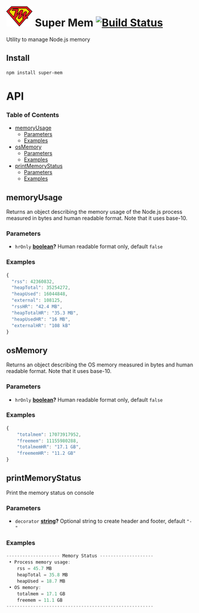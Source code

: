 # ![super-mem](docs/super-mem.png) Super Mem [![Build Status](https://travis-ci.org/deltavi/super-mem.svg?branch=master)](https://travis-ci.org/deltavi/super-mem)

Utility to manage Node.js memory

## Install

    npm install super-mem

# API

<!-- Generated by documentation.js. Update this documentation by updating the source code. -->

### Table of Contents

-   [memoryUsage](#memoryusage)
    -   [Parameters](#parameters)
    -   [Examples](#examples)
-   [osMemory](#osmemory)
    -   [Parameters](#parameters-1)
    -   [Examples](#examples-1)
-   [printMemoryStatus](#printmemorystatus)
    -   [Parameters](#parameters-2)
    -   [Examples](#examples-2)

## memoryUsage

Returns an object describing the memory usage of the Node.js process measured in bytes and human readable format.
Note that it uses base-10.

### Parameters

-   `hrOnly` **[boolean](https://developer.mozilla.org/docs/Web/JavaScript/Reference/Global_Objects/Boolean)?** Human readable format only, default `false`

### Examples

```javascript
{
  "rss": 42360832,
  "heapTotal": 35254272,
  "heapUsed": 16044848,
  "external": 108125,
  "rssHR": "42.4 MB",
  "heapTotalHR": "35.3 MB",
  "heapUsedHR": "16 MB",
  "externalHR": "108 kB"
}
```

## osMemory

Returns an object describing the OS memory measured in bytes and human readable format.
Note that it uses base-10.

### Parameters

-   `hrOnly` **[boolean](https://developer.mozilla.org/docs/Web/JavaScript/Reference/Global_Objects/Boolean)?** Human readable format only, default `false`

### Examples

```javascript
{
    "totalmem": 17073917952,
    "freemem": 11155980288,
    "totalmemHR": "17.1 GB",
    "freememHR": "11.2 GB"
}
```

## printMemoryStatus

Print the memory status on console

### Parameters

-   `decorator` **[string](https://developer.mozilla.org/docs/Web/JavaScript/Reference/Global_Objects/String)?** Optional string to create header and footer, default `"-"`

### Examples

```javascript
-------------------- Memory Status --------------------
 • Process memory usage:
    rss = 45.7 MB
    heapTotal = 35.8 MB
    heapUsed = 18.7 MB
 • OS memory:
    totalmem = 17.1 GB
    freemem = 11.1 GB
-------------------------------------------------------
```
